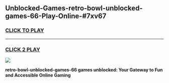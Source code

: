 
## Unblocked-Games-retro-bowl-unblocked-games-66-Play-Online-#7xv67
<h3>
<a href="https://premium.freeplayer.one?title=retro-bowl-unblocked-games-66&ref=27F">CLICK TO PLAY</a></h3>
<hr>

<h3>
<a href="https://premium.freeplayer.one?title=retro-bowl-unblocked-games-66&ref=27F">CLICK 2 PLAY</a>
  
</h3>

<a href="https://premium.freeplayer.one?title=retro-bowl-unblocked-games-66&ref=27F"><img src="https://clearcache.store/games.png"></a>


**retro-bowl-unblocked-games-66 games unblocked: Your Gateway to Fun and Accessible Online Gaming**

